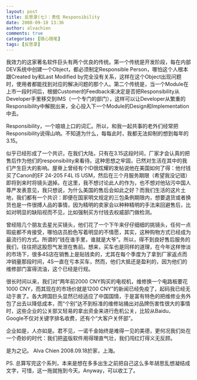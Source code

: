 ```yaml
---
layout: post
title: 反思录(七)：责任 Responsibility
date: 2008-09-18 13:36
author: alvachien
comments: true
categories: [随心随笔]
tags: [反思录]
---
```


我效力的这家著名软件巨头有两个优良的传统。第一个传统是开发阶段，每在内部DEV系统中创建一个Object，都必须制定Responsible Person，哪怕这个人根本跟Created by和Last Modified by完全没有关系，这样在这个Object出现问题时，使用者都能找到对应的解决问题的那个人。第二个传统是，当一个Module在上市一段时间后，根据Customer的Feedback来决定是否把Responsibility从Developer手里移交到IMS（一个专门的部门），这样可以让Developer从繁重的Responsibility中解脱出来，全心投入下一个Module的Design和Implementation中去。

Responsibility，一个琅琅上口的词汇。所以，和我一起共事的老外们经常把Responsibility说得山响。不知道为什么，每每此时，我都无法抑制的想到每年的3.15。

似乎已经形成了一个共识，在我们大陆，只有在3.15这段时间，厂家才会认真的把售后作为他们的responsibility来看待。这种思想之牢固，已然对生活在其中的我们产生巨大的影响。屋脊上曾经有个ID很炫耀的发帖说他在美国如何了得：他付钱买了Canon的EF 24-205 F4L IS USM，然后在三个月服务期限（希望我没记错）即将到来时将镜头退掉。在这里，我不想讨论此人的作为，也不想对他玷污中国人尊严发表意见，我只想说，为什么美国的售后会如此之好？而我们生活的这片土地，我们都有一个共识：即便在国家明文规定的三包条例期限内，想要退货或者换货也是一件很搏人品的事情，因为精明的卖家会以种种精明的手法来回避售后，比如对明显的缺陷视而不见，比如强制买方付钱去权威部门做检测。

曾经陪几个朋友去星光买镜头，他们花了一个下午来仔仔细细的挑镜头，任何一点瑕疵都不肯接受，哪怕店员脸色写着明显的不情愿，其实，这种购物方式已经成为最流行的方式。所谓的“钱在谁手里，谁就是大爷”。所以，得不到良好售后服务的我们，往往把这股怨气发泄在售前。想来，买车也是同样的道理，在今年这样惨淡的市场下，很多4S店在销售上是贴钱卖的，尤其在每个季度为了拿到厂家返点而冲销量那段时间，4S一直在亏本买车，然而，他们大抵还是盈利的，因为他们的维修部门富得流油，这个已经是行规。

很长时间以来，我们对“两年前2000 CNY购买的电视机，维修换一个电路板要花1000 CNY，而其现在的市场价就是1200 CNY”的新闻已经免疫了，起码我已经无动于衷了。各大跨国巨头显然已经适应了中国国情，于是富有特色的把维修业务外包了出去以降低成本，而“个别”达不到标准的维修站捅出对品牌伤害性很大的事情时，这些企业的公关部又轻易的拿出资金来进行危机公关，比较从Baidu、Google不仅对关键字排名收费，还有个“大客户关怀部”。

企业如是，人亦如是。君不见，一诺千金始终是难得一见的美德，更何况我们处在一个奇妙的时代：我们把盗版软件用得理直气壮，我们闯红灯得义无反顾。

是为之记。
Alva Chien
2008.09.18於家，上海。


PS. 总算写完这个系列，本来是想在多多出生之前把自己这么多年胡思乱想凝结成文字，可惜，这一拖就拖到今天。Anyway，可以收工了。
